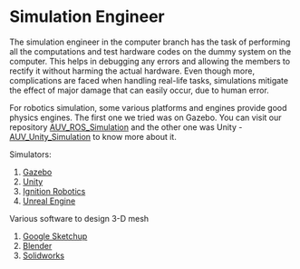 # Simulation Engineer

The simulation engineer in the computer branch has the task of performing all the computations and test hardware codes on the dummy system on the computer. This helps in debugging any errors and allowing the members to rectify it without harming the actual hardware. Even though more, complications are faced when handling real-life tasks, simulations mitigate the effect of major damage that can easily occur, due to human error.

For robotics simulation, some various platforms and engines provide good physics engines. The first one we tried was on Gazebo. You can visit our repository [AUV_ROS_Simulation](https://github.com/auvzhcet/AUV_ROS_Simulation) and the other one was Unity - [AUV_Unity_Simulation](https://github.com/auvzhcet/AUV_Unity_Simulation) to know more about it.

Simulators:

1. [Gazebo](http://gazebosim.org/)
2. [Unity](https://unity.com/)
3. [Ignition Robotics](https://www.ignitionrobotics.org/home)
4. [Unreal Engine](https://www.unrealengine.com/en-US/)

Various software to design 3-D mesh

1. [Google Sketchup](https://www.sketchup.com/)
2. [Blender](https://www.blender.org/)
3. [Solidworks](https://www.solidworks.com/)
